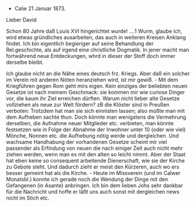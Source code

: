 + Calw 21 Januar 1873.

Lieber David

Schon 80 Jahre daß Louis XVI hingerichtet wurde! ....1 Wurm, glaube ich, wird etwas gründliches ausarbeiten, das auch in weiteren Kreisen Anklang findet. Ich bin eigentlich begieriger auf seine Behandlung der Rel.geschichte, als auf irgend eine christliche Dogmatik. In jener macht man fortwährend neue Entdeckungen, whrd in dieser der Stoff doch immer derselbe bleibt.

Ich glaube nicht an die Nähe eines deutsch frz. Kriegs. Aber daß ein solcher im Verein mit anderen Nöten heranziehen wird, ist mir gewiß. - Mit dem Kriegführen gegen Rom geht mirs eigen. Kein einziges der beliebten neuen Gesetze ist nach meinem Geschmack: sie kommen mir wie curiose Dinger vor, die kaum ihr Ziel erreichen dürften. Warum nicht lieber alte Gesetze vollziehen als neue zur Welt fördern? zB die Klöster sind in Preußen verboten: Trotzdem hat man sie sich einnisten lassen; also müßte man mit dem Aufheben sachte thun. Doch könnte man wenigstens die Vermehrung derselben, die Aufnahme neuer Mitglieder etc. verbieten, man könnte festsetzen wie in Folge der Abnahme der Inwohner unter 10 (oder wie viel) Mönche, Nonnen etc. die Aufhebung nötig werde und dergleichen. Und wachsame Handhabung der vorhandenen Gesetze scheint mir viel passender als Erfindung von neuen die nach einiger Zeit auch nicht mehr ziehen werden, wenn man es mit den alten so leicht nimmt. Aber der Staat hat eben keine so consequent arbeitende Dienerschaft, wie sie der Kirche zu Gebote steht. Und dadurch zieht er meist den Kürzeren, auch wo ers besser gemeint hat als die Kirche. - Heute im Missverein (und im Calwer Monatsbl.) konnte ich gerade noch die Wendung der Dinge mit den Gefangenen (in Asante) anbringen. Ich bin dem lieben Johs sehr dankbar für die Nachricht und hoffe er läßt uns auch sonst mit dergleichen news nicht im Stich etc.
